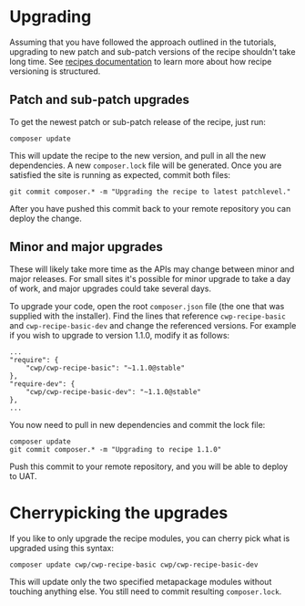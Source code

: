 <!--
title: Upgrading
pagenumber: 8
-->

# Upgrading

Assuming that you have followed the approach outlined in the tutorials, upgrading to new patch and sub-patch versions
of the recipe shouldn't take long time. See [recipes documentation](../../recipes) to learn more about how recipe
versioning is structured.

## Patch and sub-patch upgrades

To get the newest patch or sub-patch release of the recipe, just run:

	composer update

This will update the recipe to the new version, and pull in all the new dependencies. A new `composer.lock` file will
be generated. Once you are satisfied the site is running as expected, commit both files:

	git commit composer.* -m "Upgrading the recipe to latest patchlevel."

After you have pushed this commit back to your remote repository you can deploy the change.

## Minor and major upgrades

These will likely take more time as the APIs may change between minor and major releases. For small sites it's possible
for minor upgrade to take a day of work, and major upgrades could take several days.

To upgrade your code, open the root `composer.json` file (the one that was supplied with the installer). Find the
lines that reference `cwp-recipe-basic` and `cwp-recipe-basic-dev` and change the referenced versions. For example if
you wish to upgrade to version 1.1.0, modify it as follows:

	...
	"require": {
		"cwp/cwp-recipe-basic": "~1.1.0@stable"
	},
	"require-dev": {
		"cwp/cwp-recipe-basic-dev": "~1.1.0@stable"
	},
	...

You now need to pull in new dependencies and commit the lock file:

	composer update
	git commit composer.* -m "Upgrading to recipe 1.1.0"

Push this commit to your remote repository, and you will be able to deploy to UAT.

# Cherrypicking the upgrades

If you like to only upgrade the recipe modules, you can cherry pick what is upgraded using this syntax:

	composer update cwp/cwp-recipe-basic cwp/cwp-recipe-basic-dev

This will update only the two specified metapackage modules without touching anything else. You still need to commit
resulting `composer.lock`.
